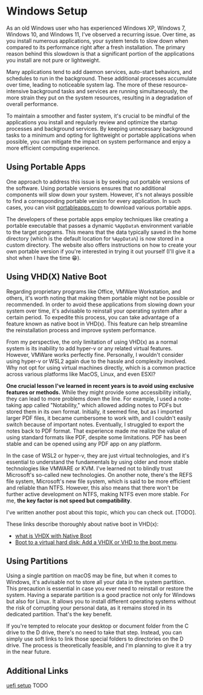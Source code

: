 # Windows Setup

As an old Windows user who has experienced Windows XP, Windows 7, Windows 10, and Windows 11, I've observed a recurring issue. Over time, as you install numerous applications, your system tends to slow down when compared to its performance right after a fresh installation. The primary reason behind this slowdown is that a significant portion of the applications you install are not pure or lightweight.

Many applications tend to add daemon services, auto-start behaviors, and schedules to run in the background. These additional processes accumulate over time, leading to noticeable system lag. The more of these resource-intensive background tasks and services are running simultaneously, the more strain they put on the system resources, resulting in a degradation of overall performance.

To maintain a smoother and faster system, it's crucial to be mindful of the applications you install and regularly review and optimize the startup processes and background services. By keeping unnecessary background tasks to a minimum and opting for lightweight or portable applications when possible, you can mitigate the impact on system performance and enjoy a more efficient computing experience.



## Using Portable Apps

One approach to address this issue is by seeking out portable versions of the software. Using portable versions ensures that no additional components will slow down your system. However, it's not always possible to find a corresponding portable version for every application. In such cases, you can visit [portableapps.com](https://portableapps.com/) to download various portable apps.

The developers of these portable apps employ techniques like creating a portable executable that passes a dynamic `%AppData%` environment variable to the target programs. This means that the data typically saved in the home directory (which is the default location for `%AppData%`) is now stored in a custom directory. The website also offers instructions on how to create your own portable version if you're interested in trying it out yourself (I'll give it a shot when I have the time 😁).



## Using VHD(X) Native Boot

Regarding proprietary programs like Office, VMWare Workstation, and others, it's worth noting that making them portable might not be possible or recommended. In order to avoid these applications from slowing down your system over time, it's advisable to reinstall your operating system after a certain period. To expedite this process, you can take advantage of a feature known as native boot in VHD(x). This feature can help streamline the reinstallation process and improve system performance.

From my perspective, the only limitation of using VHD(x) as a normal system is its inability to add hyper-v or any related virtual features. However, VMWare works perfectly fine. Personally, I wouldn't consider using hyper-v or WSL2 again due to the hassle and complexity involved. Why not opt for using virtual machines directly, which is a common practice across various platforms like MacOS, Linux, and even ESXI?

**One crucial lesson I've learned in recent years is to avoid using exclusive features or methods.** While they might provide some accessibility initially, they can lead to more problems down the line. For example, I used a note-taking app called "Notability," which allowed adding notes to PDFs but stored them in its own format. Initially, it seemed fine, but as I imported larger PDF files, it became cumbersome to work with, and I couldn't easily switch because of important notes. Eventually, I struggled to export the notes back to PDF format. That experience made me realize the value of using standard formats like PDF, despite some limitations. PDF has been stable and can be opened using any PDF app on any platform.

In the case of WSL2 or hyper-v, they are just virtual technologies, and it's essential to understand the fundamentals by using older and more stable technologies like VMWARE or KVM. I've learned not to blindly trust Microsoft's so-called new technologies. On another note, there's the REFS file system, Microsoft's new file system, which is said to be more efficient and reliable than NTFS. However, this also means that there won't be further active development on NTFS, making NTFS even more stable. For me, **the key factor is not speed but compatibility**.

I've written another post about this topic, which you can check out. [TODO].

These links describe thoroughly about native boot in VHD(x):

*  [what is VHDX with Native Boot](https://learn.microsoft.com/en-us/windows-hardware/manufacture/desktop/deploy-windows-on-a-vhd--native-boot?view=windows-11)
* [Boot to a virtual hard disk: Add a VHDX or VHD to the boot menu](https://learn.microsoft.com/en-us/windows-hardware/manufacture/desktop/boot-to-vhd--native-boot--add-a-virtual-hard-disk-to-the-boot-menu?view=windows-11).



## Using Partitions

Using a single partition on macOS may be fine, but when it comes to Windows, it's advisable not to store all your data in the system partition. This precaution is essential in case you ever need to reinstall or restore the system. Having a separate partition is a good practice not only for Windows but also for Linux. It allows you to install different operating systems without the risk of corrupting your personal data, as it remains stored in its dedicated partition. That's the key benefit.

If you're tempted to relocate your desktop or document folder from the C drive to the D drive, there's no need to take that step. Instead, you can simply use soft links to link those special folders to directories on the D drive. The process is theoretically feasible, and I'm planning to give it a try in the near future.



## Additional Links
[uefi setup](./uefi-bootup.md)
TODO